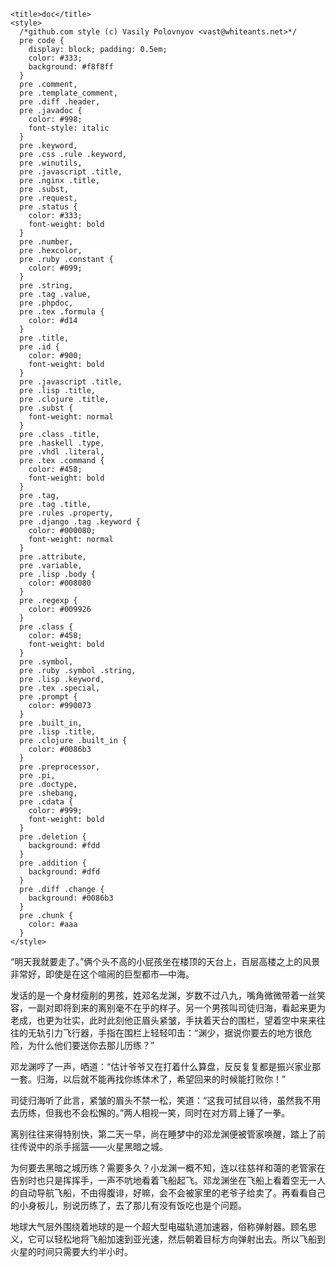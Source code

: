 <!DOCTYPE  html>
<html>
  <head>
    <meta charset="utf-8">
    
    <title>doc</title>
    <style>
      /*github.com style (c) Vasily Polovnyov <vast@whiteants.net>*/
      pre code {
        display: block; padding: 0.5em;
        color: #333;
        background: #f8f8ff
      }
      pre .comment,
      pre .template_comment,
      pre .diff .header,
      pre .javadoc {
        color: #998;
        font-style: italic
      }
      pre .keyword,
      pre .css .rule .keyword,
      pre .winutils,
      pre .javascript .title,
      pre .nginx .title,
      pre .subst,
      pre .request,
      pre .status {
        color: #333;
        font-weight: bold
      }
      pre .number,
      pre .hexcolor,
      pre .ruby .constant {
        color: #099;
      }
      pre .string,
      pre .tag .value,
      pre .phpdoc,
      pre .tex .formula {
        color: #d14
      }
      pre .title,
      pre .id {
        color: #900;
        font-weight: bold
      }
      pre .javascript .title,
      pre .lisp .title,
      pre .clojure .title,
      pre .subst {
        font-weight: normal
      }
      pre .class .title,
      pre .haskell .type,
      pre .vhdl .literal,
      pre .tex .command {
        color: #458;
        font-weight: bold
      }
      pre .tag,
      pre .tag .title,
      pre .rules .property,
      pre .django .tag .keyword {
        color: #000080;
        font-weight: normal
      }
      pre .attribute,
      pre .variable,
      pre .lisp .body {
        color: #008080
      }
      pre .regexp {
        color: #009926
      }
      pre .class {
        color: #458;
        font-weight: bold
      }
      pre .symbol,
      pre .ruby .symbol .string,
      pre .lisp .keyword,
      pre .tex .special,
      pre .prompt {
        color: #990073
      }
      pre .built_in,
      pre .lisp .title,
      pre .clojure .built_in {
        color: #0086b3
      }
      pre .preprocessor,
      pre .pi,
      pre .doctype,
      pre .shebang,
      pre .cdata {
        color: #999;
        font-weight: bold
      }
      pre .deletion {
        background: #fdd
      }
      pre .addition {
        background: #dfd
      }
      pre .diff .change {
        background: #0086b3
      }
      pre .chunk {
        color: #aaa
      }
    </style>
  </head>
  <body>  
    <p>“明天我就要走了。”俩个头不高的小屁孩坐在楼顶的天台上，百层高楼之上的风景非常好，即使是在这个喧闹的巨型都市—中海。</p>
<p>发话的是一个身材瘦削的男孩，姓邓名龙渊，岁数不过八九，嘴角微微带着一丝笑容，一副对即将到来的离别毫不在乎的样子。另一个男孩叫司徒归海，看起来更为老成，也更为壮实，此时此刻他正眉头紧皱，手扶着天台的围栏，望着空中来来往往的无轨引力飞行器，手指在围栏上轻轻叩击：“渊少，据说你要去的地方很危险，为什么他们要送你去那儿历练？”</p>
<p>邓龙渊哼了一声，哂道：“估计爷爷又在打着什么算盘，反反复复都是振兴家业那一套。归海，以后就不能再找你练体术了，希望回来的时候能打败你！”</p>
<p>司徒归海听了此言，紧皱的眉头不禁一松，笑道：“这我可拭目以待，虽然我不用去历练，但我也不会松懈的。”两人相视一笑，同时在对方肩上锤了一拳。</p>
<p>离别往往来得特别快，第二天一早，尚在睡梦中的邓龙渊便被管家唤醒，踏上了前往传说中的杀手摇篮——火星黑暗之城。</p>
<p>为何要去黑暗之城历练？需要多久？小龙渊一概不知，连以往慈祥和蔼的老管家在告别时也只是挥挥手，一声不吭地看着飞船起飞。邓龙渊坐在飞船上看着空无一人的自动导航飞船，不由得腹诽，好嘛，会不会被家里的老爷子给卖了。再看看自己的小身板儿，别说历练了，去了那儿有没有饭吃也是个问题。</p>
<p>地球大气层外围绕着地球的是一个超大型电磁轨道加速器，俗称弹射器。顾名思义，它可以轻松地将飞船加速到亚光速，然后朝着目标方向弹射出去。所以飞船到火星的时间只需要大约半小时。</p>

  </body>
</html>
